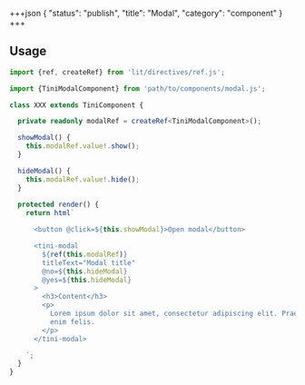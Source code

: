 +++json
{
  "status": "publish",
  "title": "Modal",
  "category": "component"
}
+++

## Usage

<content-ui-post-modal-usage></content-ui-post-modal-usage>

```ts
import {ref, createRef} from 'lit/directives/ref.js';

import {TiniModalComponent} from 'path/to/components/modal.js';

class XXX extends TiniComponent {

  private readonly modalRef = createRef<TiniModalComponent>();

  showModal() {
    this.modalRef.value!.show();
  }

  hideModal() {
    this.modalRef.value!.hide();
  }
  
  protected render() {
    return html`

      <button @click=${this.showModal}>Open modal</button>

      <tini-modal
        ${ref(this.modalRef)}
        titleText="Modal title"
        @no=${this.hideModal}
        @yes=${this.hideModal}
      >
        <h3>Content</h3>
        <p>
          Lorem ipsum dolor sit amet, consectetur adipiscing elit. Praesent vitae
          enim felis.
        </p>
      </tini-modal>

    `;
  }
}
```
